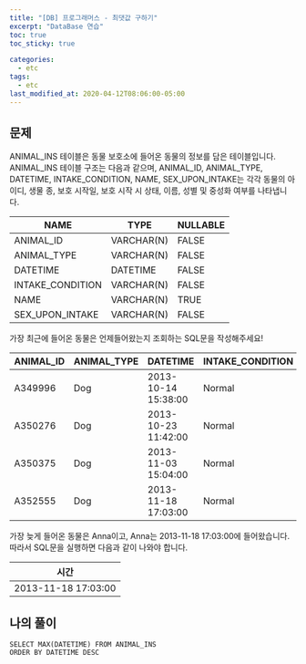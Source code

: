 ```yaml
---
title: "[DB] 프로그래머스 - 최댓값 구하기"
excerpt: "DataBase 연습"
toc: true
toc_sticky: true

categories:
  - etc
tags:
  - etc
last_modified_at: 2020-04-12T08:06:00-05:00
---
```


## 문제 

ANIMAL_INS 테이블은 동물 보호소에 들어온 동물의 정보를 담은 테이블입니다. ANIMAL_INS 테이블 구조는 다음과 같으며, ANIMAL_ID, ANIMAL_TYPE, DATETIME, INTAKE_CONDITION, NAME, SEX_UPON_INTAKE는 각각 동물의 아이디, 생물 종, 보호 시작일, 보호 시작 시 상태, 이름, 성별 및 중성화 여부를 나타냅니다.

|NAME|TYPE|NULLABLE|
|----|-----|--------|        
|ANIMAL_ID|VARCHAR(N)|FALSE|
|ANIMAL_TYPE|VARCHAR(N)|FALSE|
|DATETIME|DATETIME|FALSE|
|INTAKE_CONDITION|VARCHAR(N)|FALSE|
|NAME|VARCHAR(N)|TRUE|
|SEX_UPON_INTAKE|VARCHAR(N)|FALSE|

가장 최근에 들어온 동물은 언제들어왔는지 조회하는 SQL문을 작성해주세요!


|ANIMAL_ID|ANIMAL_TYPE|DATETIME|INTAKE_CONDITION|NAME|SEX_UPON_INTAKE|
|----|-----|------|------|------|------|        
|A349996|Dog|2013-10-14 15:38:00|Normal|Jack|Neutered Male|
|A350276|Dog|2013-10-23 11:42:00|Normal|Disciple|Intact Male|
|A350375|Dog|2013-11-03 15:04:00|Normal|Katie|Spayed Female|
|A352555|Dog|2013-11-18 17:03:00|Normal|Anna|Spayed Female|

가장 늦게 들어온 동물은 Anna이고, Anna는 2013-11-18 17:03:00에 들어왔습니다. 따라서 SQL문을 실행하면 다음과 같이 나와야 합니다.

|시간|
|--------|
|2013-11-18 17:03:00|

## 나의 풀이

```
SELECT MAX(DATETIME) FROM ANIMAL_INS
ORDER BY DATETIME DESC

```
